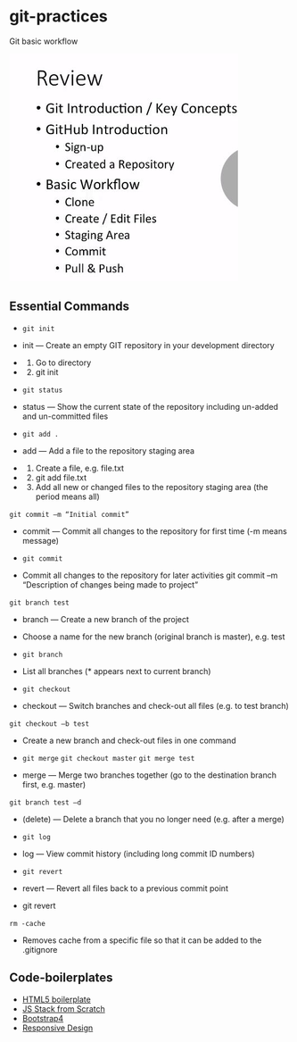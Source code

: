 # git-practices
Git basic workflow

![Git practices](https://github.com/dianavile/git-practices/blob/main/Git-Github.JPG)

## Essential Commands

- ```git init```
- init — Create an empty GIT repository in your development directory
- 1) Go to directory
- 2) git init

- ```git status```
- status — Show the current state of the repository including un-added and un-committed files

- ```git add .```
- add — Add a file to the repository staging area
- 1) Create a file, e.g. file.txt
- 2) git add file.txt
- 3) Add all new or changed files to the repository staging area (the period means all)

```git commit –m “Initial commit”```
- commit — Commit all changes to the repository for first time (-m means message)

- ```git commit```
- Commit all changes to the repository for later activities
git commit –m “Description of changes being made to project”

```git branch test```
- branch — Create a new branch of the project
- Choose a name for the new branch (original branch is master), e.g. test

- ```git branch```
-  List all branches (* appears next to current branch)

- ```git checkout```
- checkout — Switch branches and check-out all files (e.g. to test branch)

```git checkout –b test```
- Create a new branch and check-out files in one command

- ```git merge```
```git checkout master```
```git merge test```
- merge — Merge two branches together (go to the destination branch first, e.g. master)

```git branch test –d```
- (delete) — Delete a branch that you no longer need (e.g. after a merge)

- ```git log```
- log — View commit history (including long commit ID numbers)

- ```git revert```
- revert — Revert all files back to a previous commit point
- git revert <long commit ID from the log command>
  
```rm -cache```
- Removes cache from a specific file so that it can be added to the .gitignore

## Code-boilerplates
- [HTML5 boilerplate](https://github.com/h5bp/html5-boilerplate/blob/v4.3.0/doc/TOC.md)
- [JS Stack from Scratch](https://github.com/verekia/js-stack-from-scratch)
- [Bootstrap4](https://getbootstrap.com/docs/4.5/getting-started/introduction/)
- [Responsive Design](https://github.com/verekia/initializr-template)

